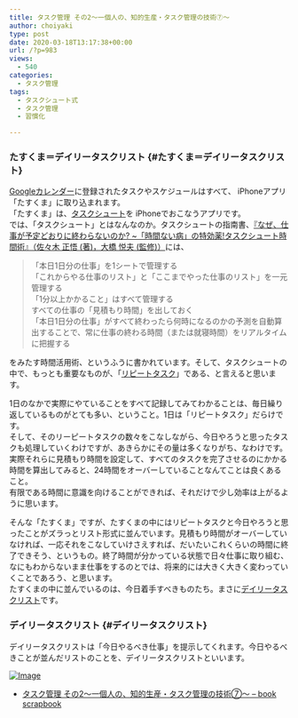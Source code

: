 ```yaml
---
title: タスク管理 その2〜一個人の、知的生産・タスク管理の技術⑦〜
author: choiyaki
type: post
date: 2020-03-18T13:17:38+00:00
url: /?p=983
views:
  - 540
categories:
  - タスク管理
tags:
  - タスクシュート式
  - タスク管理
  - 習慣化

---
```

### たすくま＝デイリータスクリスト {#たすくま＝デイリータスクリスト}

[Googleカレンダー][1]に登録されたタスクやスケジュールはすべて、 iPhoneアプリ「たすくま」に取り込まれます。  
「たすくま」は、[タスクシュート][2]を iPhoneでおこなうアプリです。  
では、「タスクシュート」とはなんなのか。タスクシュートの指南書、[『なぜ、仕事が予定どおりに終わらないのか? ~「時間ない病」の特効薬!タスクシュート時間術』（佐々木 正悟 (著)，大橋 悦夫 (監修)）][3]には、

> 「本日1日分の仕事」を1シートで管理する  
> 「これからやる仕事のリスト」と「ここまでやった仕事のリスト」を一元管理する  
> 「1分以上かかること」はすべて管理する  
> すべての仕事の「見積もり時間」を出しておく  
> 「本日1日分の仕事」がすべて終わったら何時になるのかの予測を自動算出することで、常に仕事の終わる時間（または就寝時間）をリアルタイムに把握する

をみたす時間活用術、というふうに書かれています。そして、タスクシュートの中で、もっとも重要なものが、「[リピートタスク][4]」である、と言えると思います。

1日のなかで実際にやていることをすべて記録してみてわかることは、毎日繰り返しているものがとても多い、ということ。1日は「リピートタスク」だらけです。  
そして、そのリーピートタスクの数々をこなしながら、今日やろうと思ったタスクも処理していくわけですが、あきらかにその量は多くなりがち、なわけです。実際それらに見積もり時間を設定して、すべてのタスクを完了させるのにかかる時間を算出してみると、24時間をオーバーしていることなんてことは良くあること。  
有限である時間に意識を向けることができれば、それだけで少し効率は上がるように思います。

そんな「たすくま」ですが、たすくまの中にはリピートタスクと今日やろうと思ったことがズラっとリスト形式に並んでいます。見積もり時間がオーバーしていなければ、一応それをこなしていけさえすれば、だいたいこれくらいの時間に終了できそう、というもの。終了時間が分かっている状態で日々仕事に取り組む、なにもわからないまま仕事をするのとでは、将来的には大きく大きく変わっていくことであろう、と思います。  
たすくまの中に並んでいるのは、今日着手すべきものたち。まさに[デイリータスクリスト][5]です。

### デイリータスクリスト {#デイリータスクリスト}

デイリータスクリストは「今日やるべき仕事」を提示してくれます。今日やるべきことが並んだリストのことを、デイリータスクリストといいます。

[![Image][6]][7]

  * [タスク管理 その2〜一個人の、知的生産・タスク管理の技術⑦〜 &#8211; book scrapbook][8]

 [1]: https://scrapbox.io/choiyaki-hondana/Google%E3%82%AB%E3%83%AC%E3%83%B3%E3%83%80%E3%83%BC
 [2]: https://scrapbox.io/choiyaki-hondana/%E3%82%BF%E3%82%B9%E3%82%AF%E3%82%B7%E3%83%A5%E3%83%BC%E3%83%88
 [3]: https://scrapbox.io/choiyaki-hondana/%E3%80%8E%E3%81%AA%E3%81%9C%E3%80%81%E4%BB%95%E4%BA%8B%E3%81%8C%E4%BA%88%E5%AE%9A%E3%81%A9%E3%81%8A%E3%82%8A%E3%81%AB%E7%B5%82%E3%82%8F%E3%82%89%E3%81%AA%E3%81%84%E3%81%AE%E3%81%8B%3F_~%E3%80%8C%E6%99%82%E9%96%93%E3%81%AA%E3%81%84%E7%97%85%E3%80%8D%E3%81%AE%E7%89%B9%E5%8A%B9%E8%96%AC!%E3%82%BF%E3%82%B9%E3%82%AF%E3%82%B7%E3%83%A5%E3%83%BC%E3%83%88%E6%99%82%E9%96%93%E8%A1%93%E3%80%8F%EF%BC%88%E4%BD%90%E3%80%85%E6%9C%A8_%E6%AD%A3%E6%82%9F__(%E8%91%97)%EF%BC%8C%E5%A4%A7%E6%A9%8B_%E6%82%A6%E5%A4%AB_(%E7%9B%A3%E4%BF%AE)%EF%BC%89
 [4]: https://scrapbox.io/choiyaki-hondana/%E3%83%AA%E3%83%94%E3%83%BC%E3%83%88%E3%82%BF%E3%82%B9%E3%82%AF
 [5]: https://scrapbox.io/choiyaki-hondana/%E3%83%87%E3%82%A4%E3%83%AA%E3%83%BC%E3%82%BF%E3%82%B9%E3%82%AF%E3%83%AA%E3%82%B9%E3%83%88
 [6]: https://gyazo.com/e54953a2fb5df0ac5b36b5252ef08325/thumb/1000
 [7]: https://gyazo.com/e54953a2fb5df0ac5b36b5252ef08325
 [8]: https://scrapbox.io/choiyaki-hondana/%E3%82%BF%E3%82%B9%E3%82%AF%E7%AE%A1%E7%90%86_%E3%81%9D%E3%81%AE2%E3%80%9C%E4%B8%80%E5%80%8B%E4%BA%BA%E3%81%AE%E3%80%81%E7%9F%A5%E7%9A%84%E7%94%9F%E7%94%A3%E3%83%BB%E3%82%BF%E3%82%B9%E3%82%AF%E7%AE%A1%E7%90%86%E3%81%AE%E6%8A%80%E8%A1%93%E2%91%A6%E3%80%9C